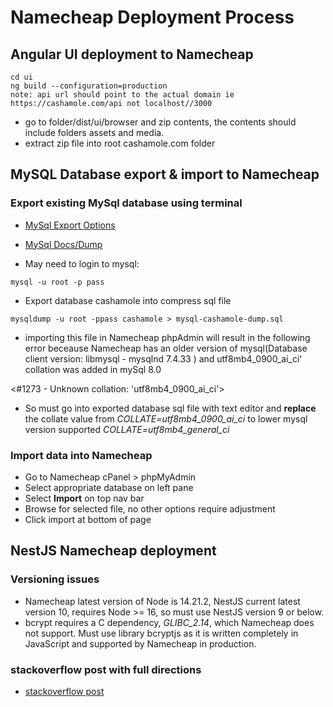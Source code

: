 # Namecheap Deployment Process

## Angular UI deployment to Namecheap

```
cd ui
ng build --configuration=production
note: api url should point to the actual domain ie https://cashamole.com/api not localhost//3000
```
- go to folder/dist/ui/browser and zip contents, the contents should include folders assets and media.
- extract zip file into root cashamole.com folder

## MySQL Database export & import to Namecheap

### Export existing MySql database using terminal

- [MySql Export Options](https://hevodata.com/learn/mysql-export-to-csv/)
- [MySql Docs/Dump](https://dev.mysql.com/doc/refman/8.0/en/mysqldump.html) 

- May need to login to mysql:
```
mysql -u root -p pass
```
- Export database cashamole into compress sql file
```
mysqldump -u root -ppass cashamole > mysql-cashamole-dump.sql
```

- importing this file in Namecheap phpAdmin will result in the following error beceause Namecheap has an older version of mysql(Database client version: libmysql - mysqlnd 7.4.33 ) and utf8mb4_0900_ai_ci' collation was added in mySql 8.0

<#1273 - Unknown collation: 'utf8mb4_0900_ai_ci'>

- So must go into exported database sql file with text editor and **replace** the collate value from _COLLATE=utf8mb4_0900_ai_ci_ to lower mysql version supported _COLLATE=utf8mb4_general_ci_

### Import data into Namecheap
- Go to Namecheap cPanel > phpMyAdmin
- Select appropriate database on left pane
- Select **Import** on top nav bar
- Browse for selected file, no other options require adjustment
- Click import at bottom of page

## NestJS Namecheap deployment


### Versioning issues
- Namecheap latest version of Node is 14.21.2, NestJS current latest version 10, requires Node >= 16, so must use NestJS version 9 or below.
- bcrypt requires a C dependency, _GLIBC_2.14_, which Namecheap does not support. Must use library bcryptjs as it is written completely in JavaScript and supported by Namecheap in production.

### stackoverflow post with full directions

- [stackoverflow post](https://stackoverflow.com/questions/77768040/deploy-nestjs-server-api-in-namecheap-cpanel)
